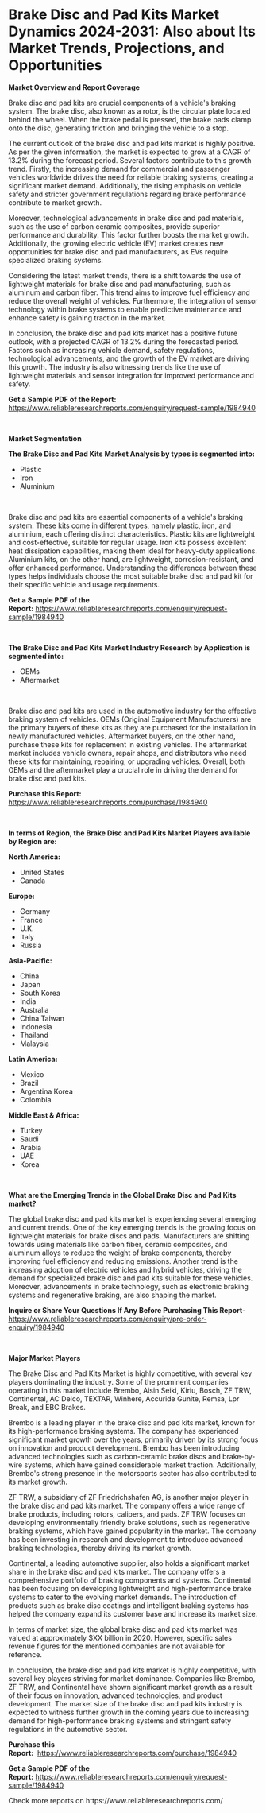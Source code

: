 <p><h1>Brake Disc and Pad Kits Market Dynamics 2024-2031: Also about Its Market Trends, Projections, and Opportunities</h1></p><p><strong>Market Overview and Report Coverage</strong></p>
<p><p>Brake disc and pad kits are crucial components of a vehicle's braking system. The brake disc, also known as a rotor, is the circular plate located behind the wheel. When the brake pedal is pressed, the brake pads clamp onto the disc, generating friction and bringing the vehicle to a stop.</p><p>The current outlook of the brake disc and pad kits market is highly positive. As per the given information, the market is expected to grow at a CAGR of 13.2% during the forecast period. Several factors contribute to this growth trend. Firstly, the increasing demand for commercial and passenger vehicles worldwide drives the need for reliable braking systems, creating a significant market demand. Additionally, the rising emphasis on vehicle safety and stricter government regulations regarding brake performance contribute to market growth.</p><p>Moreover, technological advancements in brake disc and pad materials, such as the use of carbon ceramic composites, provide superior performance and durability. This factor further boosts the market growth. Additionally, the growing electric vehicle (EV) market creates new opportunities for brake disc and pad manufacturers, as EVs require specialized braking systems.</p><p>Considering the latest market trends, there is a shift towards the use of lightweight materials for brake disc and pad manufacturing, such as aluminum and carbon fiber. This trend aims to improve fuel efficiency and reduce the overall weight of vehicles. Furthermore, the integration of sensor technology within brake systems to enable predictive maintenance and enhance safety is gaining traction in the market.</p><p>In conclusion, the brake disc and pad kits market has a positive future outlook, with a projected CAGR of 13.2% during the forecasted period. Factors such as increasing vehicle demand, safety regulations, technological advancements, and the growth of the EV market are driving this growth. The industry is also witnessing trends like the use of lightweight materials and sensor integration for improved performance and safety.</p></p>
<p><strong>Get a Sample PDF of the Report:</strong> <a href="https://www.reliableresearchreports.com/enquiry/request-sample/1984940">https://www.reliableresearchreports.com/enquiry/request-sample/1984940</a></p>
<p>&nbsp;</p>
<p><strong>Market Segmentation</strong></p>
<p><strong>The Brake Disc and Pad Kits Market Analysis by types is segmented into:</strong></p>
<p><ul><li>Plastic</li><li>Iron</li><li>Aluminium</li></ul></p>
<p>&nbsp;</p>
<p><p>Brake disc and pad kits are essential components of a vehicle's braking system. These kits come in different types, namely plastic, iron, and aluminium, each offering distinct characteristics. Plastic kits are lightweight and cost-effective, suitable for regular usage. Iron kits possess excellent heat dissipation capabilities, making them ideal for heavy-duty applications. Aluminium kits, on the other hand, are lightweight, corrosion-resistant, and offer enhanced performance. Understanding the differences between these types helps individuals choose the most suitable brake disc and pad kit for their specific vehicle and usage requirements.</p></p>
<p><strong>Get a Sample PDF of the Report:</strong>&nbsp;<a href="https://www.reliableresearchreports.com/enquiry/request-sample/1984940">https://www.reliableresearchreports.com/enquiry/request-sample/1984940</a></p>
<p>&nbsp;</p>
<p><strong>The Brake Disc and Pad Kits Market Industry Research by Application is segmented into:</strong></p>
<p><ul><li>OEMs</li><li>Aftermarket</li></ul></p>
<p>&nbsp;</p>
<p><p>Brake disc and pad kits are used in the automotive industry for the effective braking system of vehicles. OEMs (Original Equipment Manufacturers) are the primary buyers of these kits as they are purchased for the installation in newly manufactured vehicles. Aftermarket buyers, on the other hand, purchase these kits for replacement in existing vehicles. The aftermarket market includes vehicle owners, repair shops, and distributors who need these kits for maintaining, repairing, or upgrading vehicles. Overall, both OEMs and the aftermarket play a crucial role in driving the demand for brake disc and pad kits.</p></p>
<p><strong>Purchase this Report:</strong>&nbsp; <a href="https://www.reliableresearchreports.com/purchase/1984940">https://www.reliableresearchreports.com/purchase/1984940</a></p>
<p>&nbsp;</p>
<p><strong>In terms of Region, the Brake Disc and Pad Kits Market Players available by Region are:</strong></p>
<p>
    <p> <strong> North America: </strong>
        <ul>
            <li>United States</li>
            <li>Canada</li>
        </ul>
        </p> 
    <p> <strong> Europe: </strong>
        <ul>
            <li>Germany</li>
            <li>France</li>
            <li>U.K.</li>
            <li>Italy</li>
            <li>Russia</li>
        </ul>
        </p> 
    <p> <strong> Asia-Pacific: </strong>
        <ul>
            <li>China</li>
            <li>Japan</li>
            <li>South Korea</li>
            <li>India</li>
            <li>Australia</li>
            <li>China Taiwan</li>
            <li>Indonesia</li>
            <li>Thailand</li>
            <li>Malaysia</li>
        </ul>
        </p> 
    <p> <strong> Latin America: </strong>
        <ul>
            <li>Mexico</li>
            <li>Brazil</li>
            <li>Argentina Korea</li>
            <li>Colombia</li>
        </ul>
        </p> 
    <p> <strong> Middle East & Africa: </strong>
        <ul>
            <li>Turkey</li>
            <li>Saudi</li>
            <li>Arabia</li>
            <li>UAE</li>
            <li>Korea</li>
        </ul>
    </p>
    </p>
<p>&nbsp;</p>
<p><strong>What are the Emerging Trends in the Global Brake Disc and Pad Kits market?</strong></p>
<p><p>The global brake disc and pad kits market is experiencing several emerging and current trends. One of the key emerging trends is the growing focus on lightweight materials for brake discs and pads. Manufacturers are shifting towards using materials like carbon fiber, ceramic composites, and aluminum alloys to reduce the weight of brake components, thereby improving fuel efficiency and reducing emissions. Another trend is the increasing adoption of electric vehicles and hybrid vehicles, driving the demand for specialized brake disc and pad kits suitable for these vehicles. Moreover, advancements in brake technology, such as electronic braking systems and regenerative braking, are also shaping the market.</p></p>
<p><strong>Inquire or Share Your Questions If Any Before Purchasing This Report</strong>- <a href="https://www.reliableresearchreports.com/enquiry/pre-order-enquiry/1984940">https://www.reliableresearchreports.com/enquiry/pre-order-enquiry/1984940</a></p>
<p>&nbsp;</p>
<p><strong>Major Market Players</strong></p>
<p><p>The Brake Disc and Pad Kits Market is highly competitive, with several key players dominating the industry. Some of the prominent companies operating in this market include Brembo, Aisin Seiki, Kiriu, Bosch, ZF TRW, Continental, AC Delco, TEXTAR, Winhere, Accuride Gunite, Remsa, Lpr Break, and EBC Brakes.</p><p>Brembo is a leading player in the brake disc and pad kits market, known for its high-performance braking systems. The company has experienced significant market growth over the years, primarily driven by its strong focus on innovation and product development. Brembo has been introducing advanced technologies such as carbon-ceramic brake discs and brake-by-wire systems, which have gained considerable market traction. Additionally, Brembo's strong presence in the motorsports sector has also contributed to its market growth.</p><p>ZF TRW, a subsidiary of ZF Friedrichshafen AG, is another major player in the brake disc and pad kits market. The company offers a wide range of brake products, including rotors, calipers, and pads. ZF TRW focuses on developing environmentally friendly brake solutions, such as regenerative braking systems, which have gained popularity in the market. The company has been investing in research and development to introduce advanced braking technologies, thereby driving its market growth.</p><p>Continental, a leading automotive supplier, also holds a significant market share in the brake disc and pad kits market. The company offers a comprehensive portfolio of braking components and systems. Continental has been focusing on developing lightweight and high-performance brake systems to cater to the evolving market demands. The introduction of products such as brake disc coatings and intelligent braking systems has helped the company expand its customer base and increase its market size.</p><p>In terms of market size, the global brake disc and pad kits market was valued at approximately $XX billion in 2020. However, specific sales revenue figures for the mentioned companies are not available for reference.</p><p>In conclusion, the brake disc and pad kits market is highly competitive, with several key players striving for market dominance. Companies like Brembo, ZF TRW, and Continental have shown significant market growth as a result of their focus on innovation, advanced technologies, and product development. The market size of the brake disc and pad kits industry is expected to witness further growth in the coming years due to increasing demand for high-performance braking systems and stringent safety regulations in the automotive sector.</p></p>
<p><strong>Purchase this Report:</strong>&nbsp;&nbsp;<a href="https://www.reliableresearchreports.com/purchase/1984940">https://www.reliableresearchreports.com/purchase/1984940</a></p>
<p></p>
<p><strong>Get a Sample PDF of the Report:</strong>&nbsp;<a href="https://www.reliableresearchreports.com/enquiry/request-sample/1984940">https://www.reliableresearchreports.com/enquiry/request-sample/1984940</a></p>
<p>Check more reports on https://www.reliableresearchreports.com/</p>